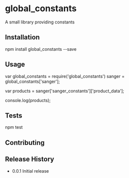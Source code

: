 global_constants
================

A small library providing constants

## Installation

  npm install global_constants --save

## Usage

  var global_constants = require('global_constants')
      sanger = global_constants['sanger'];

  var products = sanger['sanger_constants']['product_data'];

  console.log(products);

## Tests

  npm test

## Contributing


## Release History

* 0.0.1 Initial release